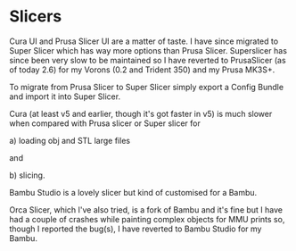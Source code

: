 # Slicers

Cura UI and Prusa Slicer UI are a matter of taste.
I have since migrated to Super Slicer which has way more options than Prusa Slicer.  Superslicer has since been very slow to be maintained so I have reverted to PrusaSlicer (as of today 2.6) for my Vorons (0.2 and Trident 350) and my Prusa MK3S+.

To migrate from Prusa Slicer to Super Slicer simply export a Config Bundle and import it into Super Slicer.

Cura (at least v5 and earlier, though it's got faster in v5) is much slower when compared with Prusa slicer or Super slicer for 

a) loading obj and STL large files

and 

b) slicing.

Bambu Studio is a lovely slicer but kind of customised for a Bambu.

Orca Slicer, which I've also tried, is a fork of Bambu and it's fine but I have had a couple of crashes while painting complex objects for MMU prints so, though I reported the bug(s), I have reverted to Bambu Studio for my Bambu.

